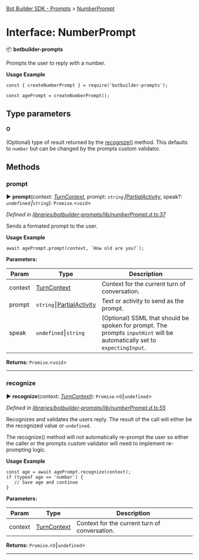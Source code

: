 [Bot Builder SDK - Prompts](../README.md) > [NumberPrompt](../interfaces/botbuilder_prompts.numberprompt.md)



# Interface: NumberPrompt


:package: **botbuilder-prompts**

Prompts the user to reply with a number.

**Usage Example**

    const { createNumberPrompt } = require('botbuilder-prompts');

    const agePrompt = createNumberPrompt();

## Type parameters
#### O 

(Optional) type of result returned by the [recognize()](#recognize) method. This defaults to `number` but can be changed by the prompts custom validator.


## Methods
<a id="prompt"></a>

###  prompt

► **prompt**(context: *[TurnContext]()*, prompt: *`string`⎮[Partial]()[Activity]()*, speak?: *`undefined`⎮`string`*): `Promise`.<`void`>



*Defined in [libraries/botbuilder-prompts/lib/numberPrompt.d.ts:37](https://github.com/Microsoft/botbuilder-js/blob/e54b802/libraries/botbuilder-prompts/lib/numberPrompt.d.ts#L37)*



Sends a formated prompt to the user.

**Usage Example**

    await agePrompt.prompt(context, `How old are you?`);


**Parameters:**

| Param | Type | Description |
| ------ | ------ | ------ |
| context | [TurnContext]()   |  Context for the current turn of conversation. |
| prompt | `string`⎮[Partial]()[Activity]()   |  Text or activity to send as the prompt. |
| speak | `undefined`⎮`string`   |  (Optional) SSML that should be spoken for prompt. The prompts `inputHint` will be automatically set to `expectingInput`. |





**Returns:** `Promise`.<`void`>





___

<a id="recognize"></a>

###  recognize

► **recognize**(context: *[TurnContext]()*): `Promise`.<`O`⎮`undefined`>



*Defined in [libraries/botbuilder-prompts/lib/numberPrompt.d.ts:55](https://github.com/Microsoft/botbuilder-js/blob/e54b802/libraries/botbuilder-prompts/lib/numberPrompt.d.ts#L55)*



Recognizes and validates the users reply. The result of the call will either be the recognized value or `undefined`.

The recognize() method will not automatically re-prompt the user so either the caller or the prompts custom validator will need to implement re-prompting logic.

**Usage Example**

    const age = await agePrompt.recognize(context);
    if (typeof age == 'number') {
       // Save age and continue
    }


**Parameters:**

| Param | Type | Description |
| ------ | ------ | ------ |
| context | [TurnContext]()   |  Context for the current turn of conversation. |





**Returns:** `Promise`.<`O`⎮`undefined`>





___


